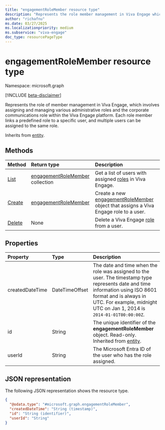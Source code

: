 ```yaml
---
title: "engagementRoleMember resource type"
description: "Represents the role member management in Viva Engage which involves assigning and managing various administrative roles and corp comm role within the Viva Engage platform."
author: "richafnu"
ms.date: 03/27/2025
ms.localizationpriority: medium
ms.subservice: "viva-engage"
doc_type: resourcePageType
---
```


# engagementRoleMember resource type

Namespace: microsoft.graph

[!INCLUDE [beta-disclaimer](../../includes/beta-disclaimer.md)]

<!-- Viva Engage handles role member management by assigning and managing various member roles within the platform.  -->

Represents the role of member management in Viva Engage, which involves assigning and managing various administrative roles and the corporate communications role within the Viva Engage platform. Each role member links a predefined role to a specific user, and multiple users can be assigned to the same role.

Inherits from [entity](../resources/entity.md).

## Methods
|Method|Return type|Description|
|:---|:---|:---|
|[List](../api/engagementrole-list-members.md)|[engagementRoleMember](../resources/engagementrolemember.md) collection|Get a list of users with assigned [roles](../resources/engagementrole.md) in Viva Engage.|
|[Create](../api/engagementrole-post-members.md)|[engagementRoleMember](../resources/engagementrolemember.md)|Create a new [engagementRoleMember](../resources/engagementrolemember.md) object that assigns a Viva Engage role to a user.|
|[Delete](../api/engagementrole-delete-members.md)|None|Delete a Viva Engage [role](../resources/engagementrolemember.md) from a user.|

## Properties
|Property|Type|Description|
|:---|:---|:---|
|createdDateTime|DateTimeOffset|The date and time when the role was assigned to the user. The timestamp type represents date and time information using ISO 8601 format and is always in UTC. For example, midnight UTC on Jan 1, 2014 is `2014-01-01T00:00:00Z`.|
|id|String|The unique identifier of the **engagementRoleMember** object. Read-only. Inherited from [entity](../resources/entity.md). |
|userId|String|The Microsoft Entra ID of the user who has the role assigned.|

## JSON representation
The following JSON representation shows the resource type.
<!-- {
  "blockType": "resource",
  "keyProperty": "id",
  "@odata.type": "microsoft.graph.engagementRoleMember",
  "baseType": "microsoft.graph.entity",
  "openType": false
}
-->
``` json
{
  "@odata.type": "#microsoft.graph.engagementRoleMember",
  "createdDateTime": "String (timestamp)",
  "id": "String (identifier)",
  "userId": "String"
}
```
